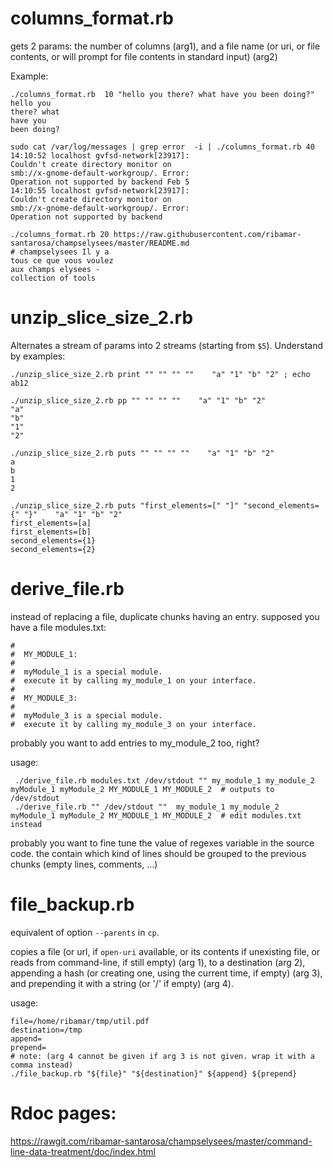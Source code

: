 # columns_format.rb

gets 2 params: the number of columns (arg1), and a file name (or uri, or file
contents, or will prompt for file contents in standard input) (arg2)

Example:
````
./columns_format.rb  10 "hello you there? what have you been doing?"
hello you
there? what
have you
been doing?

sudo cat /var/log/messages | grep error  -i | ./columns_format.rb 40
14:10:52 localhost gvfsd-network[23917]:
Couldn't create directory monitor on
smb://x-gnome-default-workgroup/. Error:
Operation not supported by backend Feb 5
14:10:55 localhost gvfsd-network[23917]:
Couldn't create directory monitor on
smb://x-gnome-default-workgroup/. Error:
Operation not supported by backend

./columns_format.rb 20 https://raw.githubusercontent.com/ribamar-santarosa/champselysees/master/README.md
# champselysees Il y a
tous ce que vous voulez
aux champs elysees -
collection of tools
````

# unzip_slice_size_2.rb

Alternates  a stream of params into 2 streams (starting from `$5`). 
Understand by examples:

````
./unzip_slice_size_2.rb print "" "" "" ""    "a" "1" "b" "2" ; echo 
ab12

./unzip_slice_size_2.rb pp "" "" "" ""    "a" "1" "b" "2"
"a"
"b"
"1"
"2"

./unzip_slice_size_2.rb puts "" "" "" ""    "a" "1" "b" "2"
a
b
1
2

./unzip_slice_size_2.rb puts "first_elements=[" "]" "second_elements={" "}"    "a" "1" "b" "2" 
first_elements=[a]
first_elements=[b]
second_elements={1}
second_elements={2}
````

# derive_file.rb

instead of replacing a file, duplicate chunks having an entry. 
supposed you have a file modules.txt:
````
#  
#  MY_MODULE_1:
#
#  myModule_1 is a special module.
#  execute it by calling my_module_1 on your interface.
#
#  MY_MODULE_3:
#
#  myModule_3 is a special module.
#  execute it by calling my_module_3 on your interface.
````

probably you want to add entries to my_module_2 too, right? 

 usage:
````
 ./derive_file.rb modules.txt /dev/stdout "" my_module_1 my_module_2 myModule_1 myModule_2 MY_MODULE_1 MY_MODULE_2  # outputs to /dev/stdout
 ./derive_file.rb "" /dev/stdout ""  my_module_1 my_module_2 myModule_1 myModule_2 MY_MODULE_1 MY_MODULE_2  # edit modules.txt instead
````

 probably you want to fine tune the value 
 of regexes variable in the source code. 
 the contain which kind of lines should be grouped
 to the previous chunks (empty lines, comments, ...)


# file_backup.rb

equivalent of option `--parents` in `cp`.

copies a file (or url, if `open-uri` available, or its contents if unexisting
file, or reads from command-line, if still empty) (arg 1), to a destination
(arg 2), appending a hash (or creating one, using the current time, if empty)
(arg 3), and prepending it with a string (or '/' if empty)  (arg 4).


 usage:
````
file=/home/ribamar/tmp/util.pdf
destination=/tmp
append=
prepend=
# note: (arg 4 cannot be given if arg 3 is not given. wrap it with a
comma instead)
./file_backup.rb "${file}" "${destination}" ${append} ${prepend}
````

# Rdoc pages:
https://rawgit.com/ribamar-santarosa/champselysees/master/command-line-data-treatment/doc/index.html
